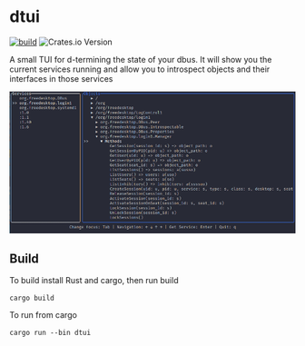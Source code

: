 # dtui
[![build](https://github.com/Troels51/dtui/actions/workflows/build.yml/badge.svg)](https://github.com/Troels51/dtui/actions/workflows/build.yml)
![Crates.io Version](https://img.shields.io/crates/v/dtui?link=https%3A%2F%2Fcrates.io%2Fcrates%2Fdtui)

A small TUI for d-termining the state of your dbus.
It will show you the current services running and allow you to introspect objects and their interfaces in those services

![Example](/images/dtui.png)

## Build
To build install Rust and cargo, then run build
```
cargo build
```

To run from cargo
```
cargo run --bin dtui
```